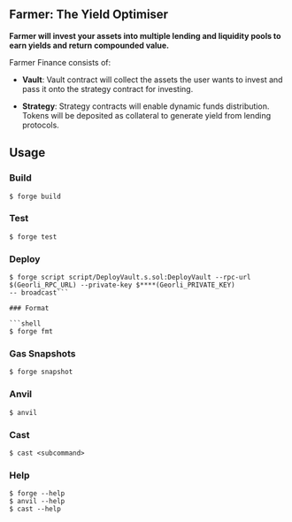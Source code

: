 ## Farmer: The Yield Optimiser

**Farmer will invest your assets into multiple lending and liquidity pools to earn yields and return compounded value.**

Farmer Finance consists of:

-   **Vault**: Vault contract will collect the assets the user wants to invest and pass it onto the strategy contract for investing.
  
-   **Strategy**: Strategy contracts will enable dynamic funds distribution. Tokens will be deposited as collateral to generate yield from lending protocols.

## Usage

### Build

```shell
$ forge build
```

### Test

```shell
$ forge test
```

### Deploy
```shell
$ forge script script/DeployVault.s.sol:DeployVault --rpc-url $(Georli_RPC_URL) --private-key $****(Georli_PRIVATE_KEY)
-- broadcast```

### Format

```shell
$ forge fmt
```

### Gas Snapshots

```shell
$ forge snapshot
```

### Anvil

```shell
$ anvil
```

### Cast

```shell
$ cast <subcommand>
```

### Help

```shell
$ forge --help
$ anvil --help
$ cast --help
```
